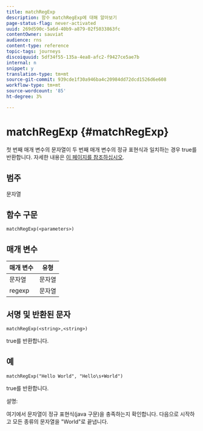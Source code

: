 ```yaml
---
title: matchRegExp
description: 함수 matchRegExp에 대해 알아보기
page-status-flag: never-activated
uuid: 269d590c-5a6d-40b9-a879-02f5033863fc
contentOwner: sauviat
audience: rns
content-type: reference
topic-tags: journeys
discoiquuid: 5df34f55-135a-4ea8-afc2-f9427ce5ae7b
internal: n
snippet: y
translation-type: tm+mt
source-git-commit: 939cde1f30a946ba4c20984dd72dcd1526d6e608
workflow-type: tm+mt
source-wordcount: '85'
ht-degree: 3%

---
```



# matchRegExp {#matchRegExp}

첫 번째 매개 변수의 문자열이 두 번째 매개 변수의 정규 표현식과 일치하는 경우 true를 반환합니다. 자세한 내용은 [이 페이지를 참조하십시오](https://docs.oracle.com/javase/7/docs/api/java/util/regex/Pattern.html).

## 범주

문자열

## 함수 구문

`matchRegExp(<parameters>)`

## 매개 변수

| 매개 변수 | 유형 |
|--- |--- |
| 문자열 | 문자열 |
| regexp | 문자열 |

## 서명 및 반환된 문자

`matchRegExp(<string>,<string>)`

true를 반환합니다.

## 예

`matchRegExp("Hello World", "Hello\s+World")`

true를 반환합니다.

설명:

여기에서 문자열이 정규 표현식(java 구문)을 충족하는지 확인합니다. 다음으로 시작하고 모든 종류의 문자열을 &quot;World&quot;로 끝냅니다.
